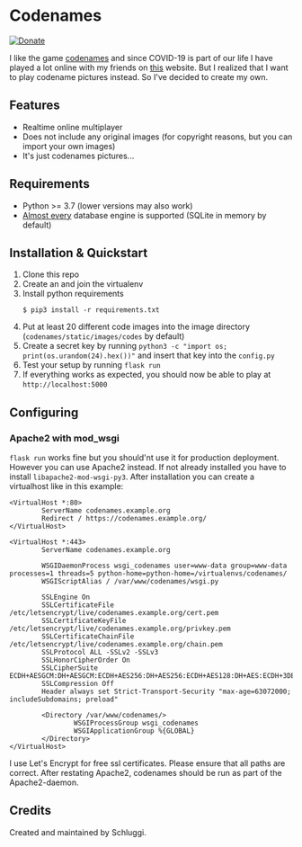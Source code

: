 # Codenames
[![Donate](https://img.shields.io/badge/Donate-PayPal-blue.svg)](https://www.paypal.com/cgi-bin/webscr?cmd=_s-xclick&hosted_button_id=KPG2MY37LCC24&source=url)

I like the game [codenames](https://en.wikipedia.org/wiki/Codenames_(board_game)) and since COVID-19 is part of our life
I have played a lot online with my friends on [this](https://www.horsepaste.com/) website. But I realized that I want to
play codename pictures instead. So I've decided to create my own.

## Features
- Realtime online multiplayer 
- Does not include any original images (for copyright reasons, but you can import your own images)
- It's just codenames pictures...

## Requirements
- Python >= 3.7 (lower versions may also work)
- [Almost every](https://docs.sqlalchemy.org/en/13/core/engines.html#database-urls) database engine is supported (SQLite
 in memory by default)

## Installation & Quickstart
1. Clone this repo
2. Create an and join the virtualenv
3. Install python requirements
    ```shell script
    $ pip3 install -r requirements.txt   
    ```
4. Put at least 20 different code images into the image directory (`codenames/static/images/codes` by default)
5. Create a secret key by running `python3 -c "import os; print(os.urandom(24).hex())"` and insert that key into the 
`config.py` 
6. Test your setup by running `flask run`
7. If everything works as expected, you should now be able to play at `http://localhost:5000` 

## Configuring
### Apache2 with mod_wsgi
`flask run` works fine but you should'nt use it for production deployment. However you can use Apache2 instead. 
If not already installed you have to install `libapache2-mod-wsgi-py3`. After installation you can create a virtualhost
like in this example:

```
<VirtualHost *:80>
        ServerName codenames.example.org
        Redirect / https://codenames.example.org/
</VirtualHost>

<VirtualHost *:443>
        ServerName codenames.example.org
        
        WSGIDaemonProcess wsgi_codenames user=www-data group=www-data processes=1 threads=5 python-home=python-home=/virtualenvs/codenames/
        WSGIScriptAlias / /var/www/codenames/wsgi.py

        SSLEngine On
        SSLCertificateFile /etc/letsencrypt/live/codenames.example.org/cert.pem
        SSLCertificateKeyFile /etc/letsencrypt/live/codenames.example.org/privkey.pem
        SSLCertificateChainFile /etc/letsencrypt/live/codenames.example.org/chain.pem
        SSLProtocol ALL -SSLv2 -SSLv3
        SSLHonorCipherOrder On
        SSLCipherSuite ECDH+AESGCM:DH+AESGCM:ECDH+AES256:DH+AES256:ECDH+AES128:DH+AES:ECDH+3DES:DH+3DES:
        SSLCompression Off
        Header always set Strict-Transport-Security "max-age=63072000; includeSubdomains; preload"

        <Directory /var/www/codenames/>
                WSGIProcessGroup wsgi_codenames
                WSGIApplicationGroup %{GLOBAL}
        </Directory>
</VirtualHost>
```
I use Let's Encrypt for free ssl certificates. Please ensure that all paths are correct. After restating Apache2,
codenames should be run as part of the Apache2-daemon.

## Credits
Created and maintained by Schluggi.
